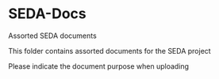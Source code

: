 # SEDA-Docs
Assorted SEDA documents

This folder contains assorted documents for the SEDA project

Please indicate the document purpose when uploading

